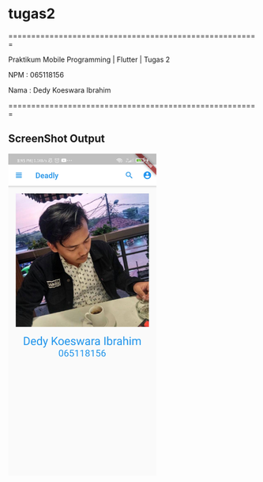 # tugas2

=======================================================

Praktikum Mobile Programming | Flutter | Tugas 2

NPM : 065118156

Nama : Dedy Koeswara Ibrahim

=======================================================

## ScreenShot Output 
<img width="300" height="auto" src="https://github.com/dedykoeswara/prak_mobprog-tugas2/blob/main/assets/images/screenshot.jpg">
